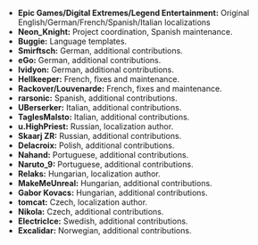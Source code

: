 
* **Epic Games/Digital Extremes/Legend Entertainment:** Original English/German/French/Spanish/Italian localizations
* **Neon_Knight:** Project coordination, Spanish maintenance.
* **Buggie:** Language templates.
* **Smirftsch:** German, additional contributions.
* **eGo:** German, additional contributions.
* **Ividyon:** German, additional contributions.
* **Hellkeeper:** French, fixes and maintenance.
* **Rackover/Louvenarde:** French, fixes and maintenance.
* **rarsonic:** Spanish, additional contributions.
* **UBerserker:** Italian, additional contributions.
* **TaglesMalsto:** Italian, additional contributions.
* **u.HighPriest:** Russian, localization author.
* **Skaarj ZR:** Russian, additional contributions.
* **Delacroix:** Polish, additional contributions.
* **Nahand:** Portuguese, additional contributions.
* **Naruto_9:** Portuguese, additional contributions.
* **Relaks:** Hungarian, localization author.
* **MakeMeUnreal:** Hungarian, additional contributions.
* **Gabor Kovacs:** Hungarian, additional contributions.
* **tomcat:** Czech, localization author.
* **Nikola:** Czech, additional contributions.
* **ElectricIce:** Swedish, additional contributions.
* **Excalidar:** Norwegian, additional contributions.
